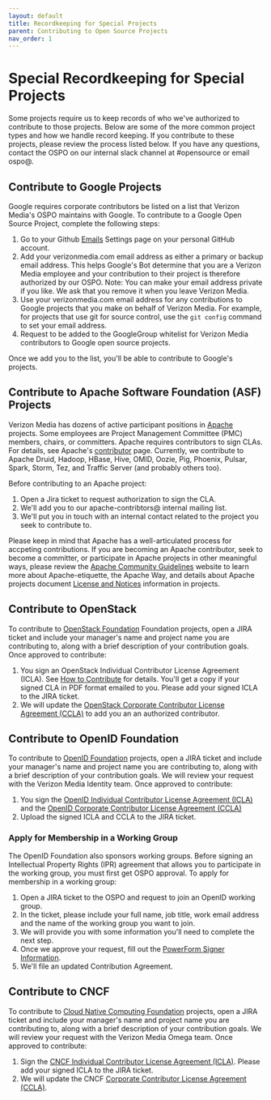 ```yaml
---
layout: default
title: Recordkeeping for Special Projects
parent: Contributing to Open Source Projects
nav_order: 1
---
```


# Special Recordkeeping for Special Projects

Some projects require us to keep records of who we've authorized to contribute to those projects. Below are some of the more common project types and how we handle record keeping. If you contribute to these projects, please review the process listed below. If you have any questions, contact the OSPO on our internal slack channel at #opensource or email ospo@.

## Contribute to Google Projects

Google requires corporate contributors be listed on a list that Verizon Media's OSPO maintains with Google. To contribute to a Google Open Source Project, complete the following steps:

1. Go to your Github [Emails](<https://github.com/settings/emails>) Settings page on your personal GitHub account.
1. Add your verizonmedia.com email address as either a primary or backup email address. This helps Google's Bot determine that you are a Verizon Media employee and your contribution to their project is therefore authorized by our OSPO. Note: You can make your email address private if you like. We ask that you remove it when you leave Verizon Media.
1. Use your verizonmedia.com email address for any contributions to Google projects that you make on behalf of Verizon Media. For example, for projects that use git for source control, use the ``git config`` command to set your email address.
1. Request to be added to the GoogleGroup whitelist for Verizon Media contributors to Google open source projects.

Once we add you to the list, you'll be able to contribute to Google's projects.

## Contribute to Apache Software Foundation (ASF) Projects

Verizon Media has dozens of active participant positions in [Apache](https://www.apache.org/) projects. Some employees are Project Management Committee (PMC) members, chairs, or committers. Apache requires contributors to sign CLAs. For details, see Apache's [contributor](https://community.apache.org/contributors/) page. Currently, we contribute to Apache Druid, Hadoop, HBase, Hive, OMID, Oozie, Pig, Phoenix, Pulsar, Spark, Storm, Tez, and Traffic Server (and probably others too).  

Before contributing to an Apache project:
1. Open a Jira ticket to request authorization to sign the CLA.
1. We'll add you to our apache-contribtors@ internal mailing list.
1. We'll put you in touch with an internal contact related to the project you seek to contribute to.

Please keep in mind that Apache has a well-articulated process for accpeting contributions. If you are becoming an Apache contributor, seek to become a committer, or participate in Apache projects in other meaningful ways, please review the [Apache Community Guidelines](http://community.apache.org/) website to learn more about Apache-etiquette, the Apache Way, and details about Apache projects document [License and Notices](http://www.apache.org/legal/src-headers.html) information in projects.

## Contribute to OpenStack

To contribute to [OpenStack Foundation](https://https://www.openstack.org/) Foundation projects, open a JIRA ticket and include your manager's name and project name you are contributing to, along with a brief description of your contribution goals. Once approved to contribute:

1. You sign an OpenStack Individual Contributor License Agreement (ICLA). See [How to Contribute](https://wiki.openstack.org/wiki/How_To_Contribute) for details. You'll get a copy if your signed CLA in PDF format emailed to you. Please add your signed ICLA to the JIRA ticket.
1. We will update the [OpenStack Corporate Contributor License Agreement (CCLA)](https://openstack.echosign.com/public/hostedForm?formid=56JUVP6K4Z6P4C) to add you an an authorized contributor.

## Contribute to OpenID Foundation

To contribute to [OpenID Foundation](https://openid.net/foundation/) projects, open a JIRA ticket and include your manager's name and project name you are contributing to, along with a brief description of your contribution goals. We will review your request with the Verizon Media Identity team. Once approved to contribute:

1. You sign the [OpenID Individual Contributor License Agreement (ICLA)](https://openid.net/intellectual-property/contribution-license-agreement/) and the [OpenID Corporate Contributor License Agreement (CCLA)](https://openid.net/intellectual-property/contribution-license-agreement/)
1. Upload the signed ICLA and CCLA to the JIRA ticket.

### Apply for Membership in a Working Group

The OpenID Foundation also sponsors working groups. Before signing an Intellectual Property Rights (IPR) agreement that allows you to participate in the working group, you must first get OSPO approval. To apply for membership in a working group:

1. Open a JIRA ticket to the OSPO and request to join an OpenID working group.
1. In the ticket, please include your full name, job title, work email address and the name of the working group you want to join.
1. We will provide you with some information you'll need to complete the next step. 
1. Once we approve your request, fill out the [PowerForm Signer Information](https://www.docusign.net/Member/PowerFormSigning.aspx?PowerFormId=2318fff5-f8d3-4ba8-801b-0080a6805199). 
1. We'll file an updated Contribution Agreement.

## Contribute to CNCF  

To contribute to [Cloud Native Computing Foundation](https://cncf.io) projects, open a JIRA ticket and include your manager's name and project name you are contributing to, along with a brief description of your contribution goals. We will review your request with the Verizon Media Omega team. Once approved to contribute:

1. Sign the [CNCF Individual Contributor License Agreement (ICLA)](https://identity.linuxfoundation.org/?destination=node/285/employee-signup). Please add your signed ICLA to the JIRA ticket.
1. We will update the CNCF [Corporate Contributor License Agreement (CCLA)](https://identity.linuxfoundation.org/?destination=node/285/organization-signup).

